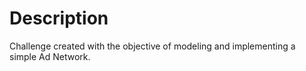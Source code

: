 # Description

Challenge created with the objective of modeling and implementing a simple Ad Network.
